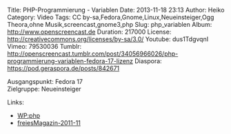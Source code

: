 Title: PHP-Programmierung - Variablen
Date: 2013-11-18 23:13
Author: Heiko
Category: Video
Tags: CC by-sa,Fedora,Gnome,Linux,Neueinsteiger,Ogg Theora,ohne Musik,screencast,gnome3,php
Slug: php_variablen
Album: http://www.openscreencast.de
Duration: 217000
License: http://creativecommons.org/licenses/by-sa/3.0/
Youtube: dus1TdgvqnI
Vimeo: 79530036
Tumblr: http://openscreencast.tumblr.com/post/34056966026/php-programmierung-variablen-fedora-17-lizenz
Diaspora: https://pod.geraspora.de/posts/842671

Ausgangspunkt: Fedora 17  
Zielgruppe: Neueinsteiger  

Links:

  * [WP:php](https://de.wikipedia.org/wiki/Php "Link zu WP:php" )
  * [freiesMagazin-2011-11](http://www.freiesmagazin.de/freiesMagazin-2011-11 "Link zu freiesmagazin.de" )

